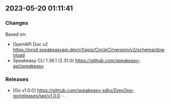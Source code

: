 

## 2023-05-20 01:11:41
### Changes
Based on:
- OpenAPI Doc v2 https://prod.speakeasyapi.dev/v1/apis/CircleCi/version/v2/schema/download
- Speakeasy CLI 1.36.1 (2.31.0) https://github.com/speakeasy-api/speakeasy
### Releases
- [Go v1.0.0] https://github.com/speakeasy-sdks/DrevOps-go/releases/tag/v1.0.0 - .